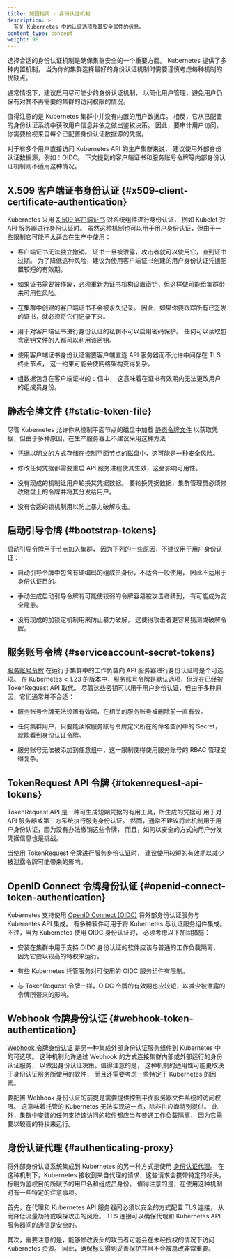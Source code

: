 ```yaml
---
title: 加固指南 - 身份认证机制
description: >
  有关 Kubernetes 中的认证选项及其安全属性的信息。
content_type: concept
weight: 90
---
```

<!--
---
title: Hardening Guide - Authentication Mechanisms
description: >
  Information on authentication options in Kubernetes and their security properties.
content_type: concept
weight: 90
---
-->

<!-- overview -->

<!--
Selecting the appropriate authentication mechanism(s) is a crucial aspect of securing your cluster.
Kubernetes provides several built-in mechanisms, each with its own strengths and weaknesses that 
should be carefully considered when choosing the best authentication mechanism for your cluster.
-->
选择合适的身份认证机制是确保集群安全的一个重要方面。
Kubernetes 提供了多种内置机制，
当为你的集群选择最好的身份认证机制时需要谨慎考虑每种机制的优缺点。

<!--
In general, it is recommended to enable as few authentication mechanisms as possible to simplify 
user management and prevent cases where users retain access to a cluster that is no longer required.
-->
通常情况下，建议启用尽可能少的身份认证机制，
以简化用户管理，避免用户仍保有对其不再需要的集群的访问权限的情况。

<!--
It is important to note that Kubernetes does not have an in-built user database within the cluster. 
Instead, it takes user information from the configured authentication system and uses that to make 
authorization decisions. Therefore, to audit user access, you need to review credentials from every 
configured authentication source.
-->
值得注意的是 Kubernetes 集群中并没有内置的用户数据库。
相反，它从已配置的身份认证系统中获取用户信息并依之做出鉴权决策。
因此，要审计用户访问，你需要检视来自每个已配置身份认证数据源的凭据。

<!--
For production clusters with multiple users directly accessing the Kubernetes API, it is 
recommended to use external authentication sources such as OIDC. The internal authentication 
mechanisms, such as client certificates and service account tokens, described below, are not 
suitable for this use-case.
-->
对于有多个用户直接访问 Kubernetes API 的生产集群来说，
建议使用外部身份认证数据源，例如：OIDC。
下文提到的客户端证书和服务账号令牌等内部身份认证机制则不适用这种情况。

<!-- body -->

<!--
## X.509 client certificate authentication {#x509-client-certificate-authentication}
-->
## X.509 客户端证书身份认证 {#x509-client-certificate-authentication}

<!--
Kubernetes leverages [X.509 client certificate](/docs/reference/access-authn-authz/authentication/#x509-client-certificates) 
authentication for system components, such as when the Kubelet authenticates to the API Server. 
While this mechanism can also be used for user authentication, it might not be suitable for 
production use due to several restrictions:
-->
Kubernetes 采用 [X.509 客户端证书](/zh-cn/docs/reference/access-authn-authz/authentication/#x509-client-certificates)
对系统组件进行身份认证，
例如 Kubelet 对 API 服务器进行身份认证时。
虽然这种机制也可以用于用户身份认证，但由于一些限制它可能不太适合在生产中使用：


<!--
- Client certificates cannot be individually revoked. Once compromised, a certificate can be used 
  by an attacker until it expires. To mitigate this risk, it is recommended to configure short 
  lifetimes for user authentication credentials created using client certificates.
-->
- 客户端证书无法独立撤销。
  证书一旦被泄露，攻击者就可以使用它，直到证书过期。
  为了降低这种风险，建议为使用客户端证书创建的用户身份认证凭据配置较短的有效期。
<!--
- If a certificate needs to be invalidated, the certificate authority must be re-keyed, which 
can introduce availability risks to the cluster.
-->
- 如果证书需要被作废，必须重新为证书机构设置密钥，但这样做可能给集群带来可用性风险。
<!--
- There is no permanent record of client certificates created in the cluster. Therefore, all 
issued certificates must be recorded if you need to keep track of them.
-->
- 在集群中创建的客户端证书不会被永久记录。
  因此，如果你要跟踪所有已签发的证书，就必须将它们记录下来。
<!--
- Private keys used for client certificate authentication cannot be password-protected. Anyone 
who can read the file containing the key will be able to make use of it.
-->
- 用于对客户端证书进行身份认证的私钥不可以启用密码保护。
  任何可以读取包含密钥文件的人都可以利用该密钥。
<!--
- Using client certificate authentication requires a direct connection from the client to the 
API server with no intervening TLS termination points, which can complicate network architectures.
-->
- 使用客户端证书身份认证需要客户端直连 API 服务器而不允许中间存在 TLS 终止节点，
  这一约束可能会使网络架构变得复杂。
<!--
- Group data is embedded in the `O` value of the client certificate, which means the user's group 
memberships cannot be changed for the lifetime of the certificate.
-->
- 组数据包含在客户端证书的 `O` 值中，
  这意味着在证书有效期内无法更改用户的组成员身份。

<!--
## Static token file {#static-token-file}、
-->
## 静态令牌文件 {#static-token-file}

<!--
Although Kubernetes allows you to load credentials from a 
[static token file](/docs/reference/access-authn-authz/authentication/#static-token-file) located 
on the control plane node disks, this approach is not recommended for production servers due to 
several reasons:
-->
尽管 Kubernetes 允许你从控制平面节点的磁盘中加载
[静态令牌文件](/zh-cn/docs/reference/access-authn-authz/authentication/#static-token-file)
以获取凭据，但由于多种原因，在生产服务器上不建议采用这种方法：

<!--
- Credentials are stored in clear text on control plane node disks, which can be a security risk.
-->
- 凭据以明文的方式存储在控制平面节点的磁盘中，这可能是一种安全风险。
<!--
- Changing any credential requires a restart of the API server process to take effect, which can 
impact availability.
-->
- 修改任何凭据都需要重启 API 服务进程使其生效，这会影响可用性。
<!--
- There is no mechanism available to allow users to rotate their credentials. To rotate a 
credential, a cluster administrator must modify the token on disk and distribute it to the users.
-->
- 没有现成的机制让用户轮换其凭据数据。
  要轮换凭据数据，集群管理员必须修改磁盘上的令牌并将其分发给用户。
<!--
- There is no lockout mechanism available to prevent brute-force attacks.
-->
- 没有合适的锁机制用以防止暴力破解攻击。

<!--
## Bootstrap tokens {#bootstrap-tokens}
-->
## 启动引导令牌 {#bootstrap-tokens}

<!--
[Bootstrap tokens](/docs/reference/access-authn-authz/bootstrap-tokens/) are used for joining 
nodes to clusters and are not recommended for user authentication due to several reasons:
-->
[启动引导令牌](/zh-cn/docs/reference/access-authn-authz/bootstrap-tokens/)用于节点加入集群，
因为下列的一些原因，不建议用于用户身份认证：

<!--
- They have hard-coded group memberships that are not suitable for general use, making them 
unsuitable for authentication purposes.
-->
- 启动引导令牌中包含有硬编码的组成员身份，不适合一般使用，
  因此不适用于身份认证目的。
<!--
- Manually generating bootstrap tokens can lead to weak tokens that can be guessed by an attacker, 
which can be a security risk.
-->
- 手动生成启动引导令牌有可能使较弱的令牌容易被攻击者猜到，
  有可能成为安全隐患。
<!--
- There is no lockout mechanism available to prevent brute-force attacks, making it easier for 
attackers to guess or crack the token.
-->
- 没有现成的加锁定机制用来防止暴力破解，
  这使得攻击者更容易猜测或破解令牌。

<!--
## ServiceAccount secret tokens {#serviceaccount-secret-tokens}
-->
## 服务账号令牌 {#serviceaccount-secret-tokens}

<!--
[Service account secrets](/docs/reference/access-authn-authz/service-accounts-admin/#manual-secret-management-for-serviceaccounts) 
are available as an option to allow workloads running in the cluster to authenticate to the 
API server. In Kubernetes < 1.23, these were the default option, however, they are being replaced 
with TokenRequest API tokens. While these secrets could be used for user authentication, they are 
generally unsuitable for a number of reasons:
-->
[服务账号令牌](/zh-cn/docs/reference/access-authn-authz/service-accounts-admin/#manual-secret-management-for-serviceaccounts) 
在运行于集群中的工作负载向 API 服务器进行身份认证时是个可选项。
在 Kubernetes < 1.23 的版本中，服务账号令牌是默认选项，但现在已经被 TokenRequest API 取代。
尽管这些密钥可以用于用户身份认证，但由于多种原因，它们通常并不合适：

<!--
- They cannot be set with an expiry and will remain valid until the associated service account is deleted.
-->
- 服务账号令牌无法设置有效期，在相关的服务账号被删除前一直有效。
<!--
- The authentication tokens are visible to any cluster user who can read secrets in the namespace 
that they are defined in.
-->
- 任何集群用户，只要能读取服务账号令牌定义所在的命名空间中的 Secret，就能看到身份认证令牌。
<!--
- Service accounts cannot be added to arbitrary groups complicating RBAC management where they are used.
-->
- 服务账号无法被添加到任意组中，这一限制使得使用服务账号的 RBAC 管理变得复杂。

<!--
## TokenRequest API tokens {#tokenrequest-api-tokens}
-->
## TokenRequest API 令牌 {#tokenrequest-api-tokens}

<!--
The TokenRequest API is a useful tool for generating short-lived credentials for service 
authentication to the API server or third-party systems. However, it is not generally recommended 
for user authentication as there is no revocation method available, and distributing credentials 
to users in a secure manner can be challenging.
-->
TokenRequest API 是一种可生成短期凭据的有用工具，所生成的凭据可
用于对 API 服务器或第三方系统执行服务身份认证。
然而，通常不建议将此机制用于用户身份认证，因为没有办法撤销这些令牌，
而且，如何以安全的方式向用户分发凭据信息也是挑战。

<!--
When using TokenRequest tokens for service authentication, it is recommended to implement a short 
lifespan to reduce the impact of compromised tokens.
-->
当使用 TokenRequest 令牌进行服务身份认证时，
建议使用较短的有效期以减少被泄露令牌可能带来的影响。

<!--
## OpenID Connect token authentication {#openid-connect-token-authentication}
-->
## OpenID Connect 令牌身份认证 {#openid-connect-token-authentication}

<!--
Kubernetes supports integrating external authentication services with the Kubernetes API using 
[OpenID Connect (OIDC)](/docs/reference/access-authn-authz/authentication/#openid-connect-tokens). 
There is a wide variety of software that can be used to integrate Kubernetes with an identity 
provider. However, when using OIDC authentication for Kubernetes, it is important to consider the 
following hardening measures:
-->
Kubernetes 支持使用 [OpenID Connect (OIDC)](/zh-cn/docs/reference/access-authn-authz/authentication/#openid-connect-tokens) 
将外部身份认证服务与 Kubernetes API 集成。
有多种软件可用于将 Kubernetes 与认证服务组件集成。
不过，当为 Kubernetes 使用 OIDC 身份认证时，
必须考虑以下加固措施：

<!--
- The software installed in the cluster to support OIDC authentication should be isolated from 
general workloads as it will run with high privileges.
-->
- 安装在集群中用于支持 OIDC 身份认证的软件应该与普通的工作负载隔离，
  因为它要以较高的特权来运行。
<!--
- Some Kubernetes managed services are limited in the OIDC providers that can be used.
-->
- 有些 Kubernetes 托管服务对可使用的 OIDC 服务组件有限制。
<!--
- As with TokenRequest tokens, OIDC tokens should have a short lifespan to reduce the impact of 
compromised tokens.
-->
- 与 TokenRequest 令牌一样，OIDC 令牌的有效期也应较短，以减少被泄露的令牌所带来的影响。

<!--
## Webhook token authentication {#webhook-token-authentication}
-->
## Webhook 令牌身份认证 {#webhook-token-authentication}

<!--
[Webhook token authentication](/docs/reference/access-authn-authz/authentication/#webhook-token-authentication) 
is another option for integrating external authentication providers into Kubernetes. This mechanism 
allows for an authentication service, either running inside the cluster or externally, to be 
contacted for an authentication decision over a webhook. It is important to note that the suitability 
of this mechanism will likely depend on the software used for the authentication service, and there 
are some Kubernetes-specific considerations to take into account.
-->
[Webhook 令牌身份认证](/zh-cn/docs/reference/access-authn-authz/authentication/#webhook-token-authentication)
是另一种集成外部身份认证服务组件到 Kubernetes 中的可选项。
这种机制允许通过 Webhook 的方式连接集群内部或外部运行的身份认证服务，
以做出身份认证决策。值得注意的是，
这种机制的适用性可能更取决于身份认证服务所使用的软件，
而且还需要考虑一些特定于 Kubernetes 的因素。

<!--
To configure Webhook authentication, access to control plane server filesystems is required. This 
means that it will not be possible with Managed Kubernetes unless the provider specifically makes it 
available. Additionally, any software installed in the cluster to support this access should be 
isolated from general workloads, as it will run with high privileges.
-->
要配置 Webhook 身份认证的前提是需要提供控制平面服务器文件系统的访问权限。
这意味着托管的 Kubernetes 无法实现这一点，除非供应商特别提供。
此外，集群中安装的任何支持该访问的软件都应当与普通工作负载隔离，
因为它需要以较高的特权来运行。

<!--
## Authenticating proxy {#authenticating-proxy}
-->
## 身份认证代理 {#authenticating-proxy}

<!--
Another option for integrating external authentication systems into Kubernetes is to use an 
[authenticating proxy](/docs/reference/access-authn-authz/authentication/#authenticating-proxy). 
With this mechanism, Kubernetes expects to receive requests from the proxy with specific header 
values set, indicating the username and group memberships to assign for authorization purposes. 
It is important to note that there are specific considerations to take into account when using 
this mechanism.
-->
将外部身份认证系统集成到 Kubernetes 的另一种方式是使用
[身份认证代理](/zh-cn/docs/reference/access-authn-authz/authentication/#authenticating-proxy)。
在这种机制下，Kubernetes 接收到来自代理的请求，这些请求会携带特定的标头，
标明为鉴权目的所赋予的用户名和组成员身份。
值得注意的是，在使用这种机制时有一些特定的注意事项。

<!--
Firstly, securely configured TLS must be used between the proxy and Kubernetes API server to 
mitigate the risk of traffic interception or sniffing attacks. This ensures that the communication 
between the proxy and Kubernetes API server is secure.
-->
首先，在代理和 Kubernetes API 服务器间必须以安全的方式配置 TLS 连接，
从而降低流量劫持或嗅探攻击的风险。
TLS 连接可以确保代理和 Kubernetes API 服务器间的通信是安全的。

<!--
Secondly, it is important to be aware that an attacker who is able to modify the headers of the 
request may be able to gain unauthorized access to Kubernetes resources. As such, it is important 
to ensure that the headers are properly secured and cannot be tampered with.
-->
其次，需要注意的是，能够修改表头的攻击者可能会在未经授权的情况下访问 Kubernetes 资源。
因此，确保标头得到妥善保护并且不会被篡改非常重要。